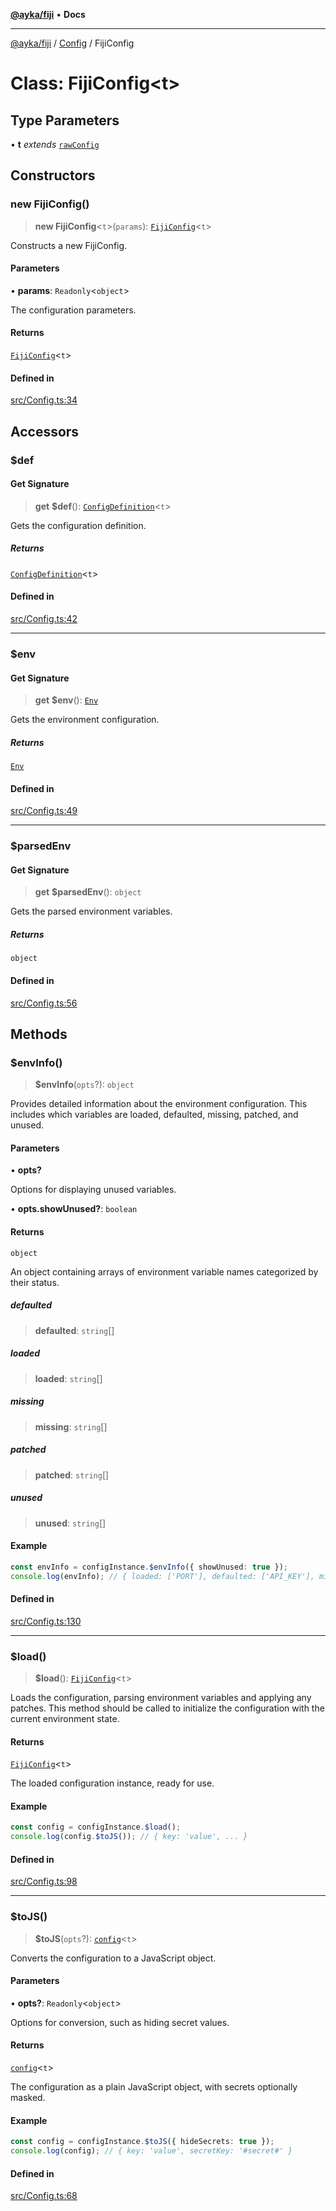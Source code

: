 [**@ayka/fiji**](../../../README.md) • **Docs**

***

[@ayka/fiji](../../../globals.md) / [Config](../README.md) / FijiConfig

# Class: FijiConfig\<t\>

## Type Parameters

• **t** *extends* [`rawConfig`](../../../type-aliases/rawConfig.md)

## Constructors

### new FijiConfig()

> **new FijiConfig**\<`t`\>(`params`): [`FijiConfig`](FijiConfig.md)\<`t`\>

Constructs a new FijiConfig.

#### Parameters

• **params**: `Readonly`\<`object`\>

The configuration parameters.

#### Returns

[`FijiConfig`](FijiConfig.md)\<`t`\>

#### Defined in

[src/Config.ts:34](https://github.com/AndreyMork/fiji/blob/12b645d5d3b10e56502863abdc8c7fe71f7e6190/src/Config.ts#L34)

## Accessors

### $def

#### Get Signature

> **get** **$def**(): [`ConfigDefinition`](../../ConfigDefinition/classes/ConfigDefinition.md)\<`t`\>

Gets the configuration definition.

##### Returns

[`ConfigDefinition`](../../ConfigDefinition/classes/ConfigDefinition.md)\<`t`\>

#### Defined in

[src/Config.ts:42](https://github.com/AndreyMork/fiji/blob/12b645d5d3b10e56502863abdc8c7fe71f7e6190/src/Config.ts#L42)

***

### $env

#### Get Signature

> **get** **$env**(): [`Env`](../../Env/classes/Env.md)

Gets the environment configuration.

##### Returns

[`Env`](../../Env/classes/Env.md)

#### Defined in

[src/Config.ts:49](https://github.com/AndreyMork/fiji/blob/12b645d5d3b10e56502863abdc8c7fe71f7e6190/src/Config.ts#L49)

***

### $parsedEnv

#### Get Signature

> **get** **$parsedEnv**(): `object`

Gets the parsed environment variables.

##### Returns

`object`

#### Defined in

[src/Config.ts:56](https://github.com/AndreyMork/fiji/blob/12b645d5d3b10e56502863abdc8c7fe71f7e6190/src/Config.ts#L56)

## Methods

### $envInfo()

> **$envInfo**(`opts`?): `object`

Provides detailed information about the environment configuration.
This includes which variables are loaded, defaulted, missing, patched, and unused.

#### Parameters

• **opts?**

Options for displaying unused variables.

• **opts.showUnused?**: `boolean`

#### Returns

`object`

An object containing arrays of environment variable names categorized by their status.

##### defaulted

> **defaulted**: `string`[]

##### loaded

> **loaded**: `string`[]

##### missing

> **missing**: `string`[]

##### patched

> **patched**: `string`[]

##### unused

> **unused**: `string`[]

#### Example

```ts
const envInfo = configInstance.$envInfo({ showUnused: true });
console.log(envInfo); // { loaded: ['PORT'], defaulted: ['API_KEY'], missing: [], patched: ['HOST'], unused: ['UNUSED_VAR'] }
```

#### Defined in

[src/Config.ts:130](https://github.com/AndreyMork/fiji/blob/12b645d5d3b10e56502863abdc8c7fe71f7e6190/src/Config.ts#L130)

***

### $load()

> **$load**(): [`FijiConfig`](FijiConfig.md)\<`t`\>

Loads the configuration, parsing environment variables and applying any patches.
This method should be called to initialize the configuration with the current environment state.

#### Returns

[`FijiConfig`](FijiConfig.md)\<`t`\>

The loaded configuration instance, ready for use.

#### Example

```ts
const config = configInstance.$load();
console.log(config.$toJS()); // { key: 'value', ... }
```

#### Defined in

[src/Config.ts:98](https://github.com/AndreyMork/fiji/blob/12b645d5d3b10e56502863abdc8c7fe71f7e6190/src/Config.ts#L98)

***

### $toJS()

> **$toJS**(`opts`?): [`config`](../../Types/type-aliases/config.md)\<`t`\>

Converts the configuration to a JavaScript object.

#### Parameters

• **opts?**: `Readonly`\<`object`\>

Options for conversion, such as hiding secret values.

#### Returns

[`config`](../../Types/type-aliases/config.md)\<`t`\>

The configuration as a plain JavaScript object, with secrets optionally masked.

#### Example

```ts
const config = configInstance.$toJS({ hideSecrets: true });
console.log(config); // { key: 'value', secretKey: '#secret#' }
```

#### Defined in

[src/Config.ts:68](https://github.com/AndreyMork/fiji/blob/12b645d5d3b10e56502863abdc8c7fe71f7e6190/src/Config.ts#L68)
